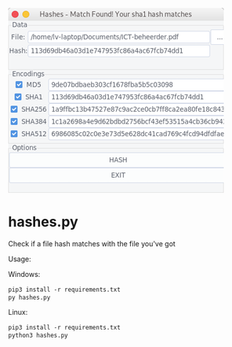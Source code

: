 ![alt text](./demo.png)

# hashes.py
Check if a file hash matches with the file you've got

Usage:

Windows:
```Shell
pip3 install -r requirements.txt
py hashes.py
```

Linux:
```Shell
pip3 install -r requirements.txt
python3 hashes.py
```
